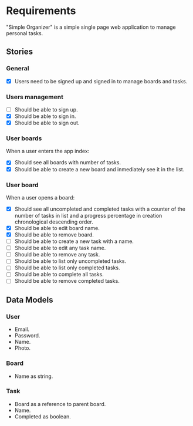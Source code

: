 # Requirements

"Simple Organizer" is a simple single page web application to manage personal tasks.

## Stories

### General

- [x] Users need to be signed up and signed in to manage boards and tasks.

### Users management

- [ ] Should be able to sign up.
- [x] Should be able to sign in.
- [x] Should be able to sign out.

### User boards

When a user enters the app index:

- [x] Should see all boards with number of tasks.
- [x] Should be able to create a new board and inmediately see it in the list.

### User board

When a user opens a board:

- [x] Should see all uncompleted and completed tasks
  with a counter of the number of tasks in list and a progress percentage
  in creation chronological descending order.
- [x] Should be able to edit board name.
- [x] Should be able to remove board.
- [ ] Should be able to create a new task with a name.
- [ ] Should be able to edit any task name.
- [ ] Should be able to remove any task.
- [ ] Should be able to list only uncompleted tasks.
- [ ] Should be able to list only completed tasks.
- [ ] Should be able to complete all tasks.
- [ ] Should be able to remove completed tasks.

## Data Models

### User

- Email.
- Password.
- Name.
- Photo.

### Board

- Name as string.

### Task

- Board as a reference to parent board.
- Name.
- Completed as boolean.
